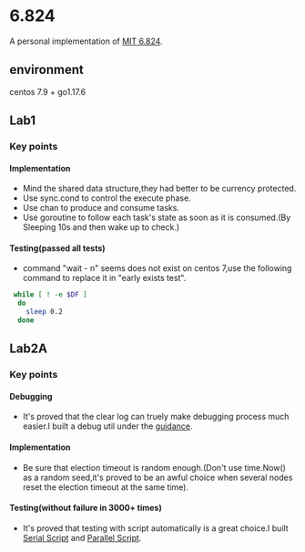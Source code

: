 # 6.824
A personal implementation of [MIT 6.824](https://pdos.csail.mit.edu/6.824/schedule.html).

## environment
centos 7.9 + go1.17.6

## Lab1
### Key points
#### Implementation
-  Mind the shared data structure,they had better to be currency protected.
-  Use sync.cond to control the execute phase.
-  Use chan to produce and consume tasks.
-  Use goroutine to follow each task's state as soon as it is consumed.(By Sleeping 10s and then wake up to check.)

#### Testing(passed all tests)
- command "wait - n" seems does not exist on centos 7,use the following command to replace it in "early exists test".
```bash
 while [ ! -e $DF ]
  do
    sleep 0.2
  done
```

## Lab2A
### Key points
#### Debugging
-  It's proved that the clear log can truely make debugging process much easier.I built a debug util under the [guidance](https://blog.josejg.com/debugging-pretty/).

#### Implementation
-  Be sure that election timeout is random enough.(Don't use time.Now() as a random seed,it's proved to be an awful choice when several nodes reset the election timeout at the same time).

#### Testing(without failure in 3000+ times)
-  It's proved that testing with script automatically is a great choice.I built [Serial Script](https://github.com/TangSiyang2001/6.824/blob/master/src/raft/serial-test.sh) and [Parallel Script](https://github.com/TangSiyang2001/6.824/blob/master/src/raft/test-many.sh).

